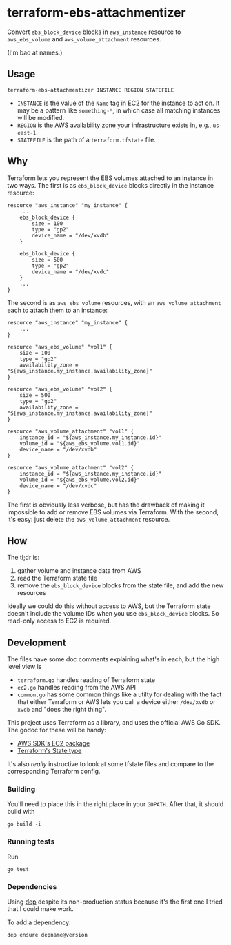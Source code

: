 # terraform-ebs-attachmentizer

Convert `ebs_block_device` blocks in `aws_instance` resource to `aws_ebs_volume`
and `aws_volume_attachment` resources.

(I'm bad at names.)


## Usage

    terraform-ebs-attachmentizer INSTANCE REGION STATEFILE

- `INSTANCE` is the value of the `Name` tag in EC2 for the instance to act
  on. It may be a pattern like `something-*`, in which case all matching
  instances will be modified.
- `REGION` is the AWS availability zone your infrastructure exists in, e.g., `us-east-1`.
- `STATEFILE` is the path of a `terraform.tfstate` file.

## Why

Terraform lets you represent the EBS volumes attached to an instance in two
ways. The first is as `ebs_block_device` blocks directly in the instance
resource:

    resource "aws_instance" "my_instance" {
        ...
        ebs_block_device {
            size = 100
            type = "gp2"
            device_name = "/dev/xvdb"
        }

        ebs_block_device {
            size = 500
            type = "gp2"
            device_name = "/dev/xvdc"
        }
        ...
    }

The second is as `aws_ebs_volume` resources, with an `aws_volume_attachment`
each to attach them to an instance:

    resource "aws_instance" "my_instance" {
        ...
    }

    resource "aws_ebs_volume" "vol1" {
        size = 100
        type = "gp2"
        availability_zone = "${aws_instance.my_instance.availability_zone}"
    }

    resource "aws_ebs_volume" "vol2" {
        size = 500
        type = "gp2"
        availability_zone = "${aws_instance.my_instance.availability_zone}"
    }

    resource "aws_volume_attachment" "vol1" {
        instance_id = "${aws_instance.my_instance.id}"
        volume_id = "${aws_ebs_volume.vol1.id}"
        device_name = "/dev/xvdb"
    }

    resource "aws_volume_attachment" "vol2" {
        instance_id = "${aws_instance.my_instance.id}"
        volume_id = "${aws_ebs_volume.vol2.id}"
        device_name = "/dev/xvdc"
    }

The first is obviously less verbose, but has the drawback of making it
impossible to add or remove EBS volumes via Terraform. With the second, it's
easy: just delete the `aws_volume_attachment` resource.


## How

The tl;dr is:

1. gather volume and instance data from AWS
2. read the Terraform state file
3. remove the `ebs_block_device` blocks from the state file, and add the new
   resources

Ideally we could do this without access to AWS, but the Terraform state doesn't
include the volume IDs when you use `ebs_block_device` blocks. So read-only
access to EC2 is required.


## Development

The files have some doc comments explaining what's in each, but the high
level view is

- `terraform.go` handles reading of Terraform state
- `ec2.go` handles reading from the AWS API
- `common.go` has some common things like a utilty for dealing with the
  fact that either Terraform or AWS lets you call a device either
  `/dev/xvdb` or `xvdb` and "does the right thing".

This project uses Terraform as a library, and uses the official AWS Go SDK. The
godoc for these will be handy:

- [AWS SDK's EC2 package](https://docs.aws.amazon.com/sdk-for-go/api/service/ec2/)
- [Terraform's State type](https://godoc.org/github.com/hashicorp/terraform/terraform#State)

It's also *really* instructive to look at some tfstate files and compare to the
corresponding Terraform config.

### Building

You'll need to place this in the right place in your `GOPATH`. After that, it
should build with

    go build -i

### Running tests

Run

    go test


### Dependencies

Using [dep][0] despite its non-production status because it's the first one
I tried that I could make work.

To add a dependency:

    dep ensure depname@version

[0]: https://github.com/golang/dep
